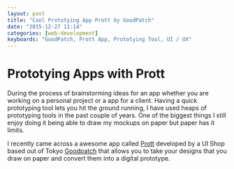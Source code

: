 ```yaml
---
layout: post
title: "Cool Prototying App Prott by GoodPatch"
date: "2015-12-27 11:14"
categories: [web-development]
keyboards: "GoodPatch, Prott App, Prototying Tool, UI / UX"
---
```


# Prototying Apps with Prott
During the process of brainstorming ideas for an app whether you are working on a personal project or a app for a client. Having a quick prototyping tool lets you hit the ground running, I have used heaps of prototyping tools in the past couple of years. One of the biggest things I still enjoy doing it being able to draw my mockups on paper but paper has it limits.

I recently came across a awesome app called [Prott](http://goodpatch.com/) developed by a UI Shop based out of Tokyo [Goodpatch](http://goodpatch.com/) that allows you to take your designs that you draw on paper and convert them into a digital prototype.
